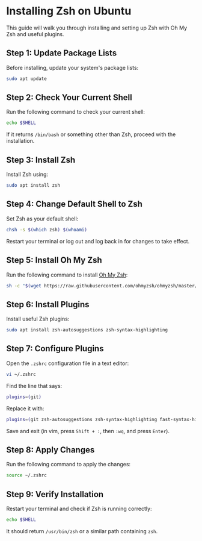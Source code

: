 
# Installing Zsh on Ubuntu  

This guide will walk you through installing and setting up Zsh with Oh My Zsh and useful plugins.  

## Step 1: Update Package Lists  

Before installing, update your system's package lists:  

```sh
sudo apt update
```

## Step 2: Check Your Current Shell  

Run the following command to check your current shell:  

```sh
echo $SHELL
```

If it returns `/bin/bash` or something other than Zsh, proceed with the installation.  

## Step 3: Install Zsh  

Install Zsh using:  

```sh
sudo apt install zsh
```

## Step 4: Change Default Shell to Zsh  

Set Zsh as your default shell:  

```sh
chsh -s $(which zsh) $(whoami)
```

Restart your terminal or log out and log back in for changes to take effect.  

## Step 5: Install Oh My Zsh  

Run the following command to install [Oh My Zsh](https://ohmyz.sh/):  

```sh
sh -c "$(wget https://raw.githubusercontent.com/ohmyzsh/ohmyzsh/master/tools/install.sh -O -)"
```

## Step 6: Install Plugins  

Install useful Zsh plugins:  

```sh
sudo apt install zsh-autosuggestions zsh-syntax-highlighting
```

## Step 7: Configure Plugins  

Open the `.zshrc` configuration file in a text editor:  

```sh
vi ~/.zshrc
```

Find the line that says:  

```sh
plugins=(git)
```

Replace it with:  

```sh
plugins=(git zsh-autosuggestions zsh-syntax-highlighting fast-syntax-highlighting zsh-autocomplete)
```

Save and exit (in vim, press `Shift + :`, then `:wq`, and press `Enter`).  

## Step 8: Apply Changes  

Run the following command to apply the changes:  

```sh
source ~/.zshrc
```

## Step 9: Verify Installation  

Restart your terminal and check if Zsh is running correctly:  

```sh
echo $SHELL
```

It should return `/usr/bin/zsh` or a similar path containing `zsh`.  
